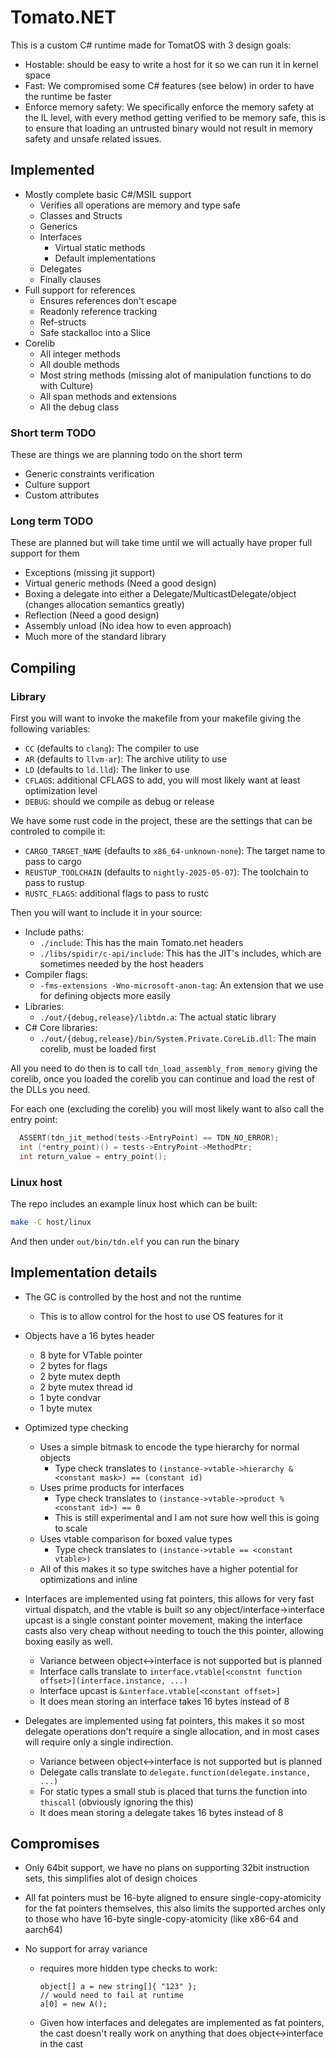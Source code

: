 # Tomato.NET

This is a custom C# runtime made for TomatOS with 3 design goals:
- Hostable: should be easy to write a host for it so we can run it in kernel space 
- Fast: We compromised some C# features (see below) in order to have the runtime be faster
- Enforce memory safety: We specifically enforce the memory safety at the IL level, with every method getting verified 
                         to be memory safe, this is to ensure that loading an untrusted binary would not result in
                         memory safety and unsafe related issues.

## Implemented

- Mostly complete basic C#/MSIL support
  - Verifies all operations are memory and type safe
  - Classes and Structs
  - Generics
  - Interfaces
    - Virtual static methods
    - Default implementations
  - Delegates
  - Finally clauses
- Full support for references
  - Ensures references don't escape
  - Readonly reference tracking
  - Ref-structs
  - Safe stackalloc into a Slice
- Corelib
  - All integer methods
  - All double methods
  - Most string methods (missing alot of manipulation functions to do with Culture)
  - All span methods and extensions
  - All the debug class

### Short term TODO

These are things we are planning todo on the short term
- Generic constraints verification
- Culture support
- Custom attributes

### Long term TODO

These are planned but will take time until we will actually have proper full support for them
- Exceptions (missing jit support)
- Virtual generic methods (Need a good design)
- Boxing a delegate into either a Delegate/MulticastDelegate/object (changes allocation semantics greatly)
- Reflection (Need a good design)
- Assembly unload (No idea how to even approach)
- Much more of the standard library

## Compiling

### Library

First you will want to invoke the makefile from your makefile giving the following variables:
- `CC` (defaults to `clang`): The compiler to use
- `AR` (defaults to `llvm-ar`): The archive utility to use
- `LD` (defaults to `ld.lld`): The linker to use
- `CFLAGS`: additional CFLAGS to add, you will most likely want at least optimization level
- `DEBUG`: should we compile as debug or release

We have some rust code in the project, these are the settings that can be controled to compile it:
- `CARGO_TARGET_NAME` (defaults to `x86_64-unknown-none`): The target name to pass to cargo
- `REUSTUP_TOOLCHAIN` (defaults to `nightly-2025-05-07`): The toolchain to pass to rustup
- `RUSTC_FLAGS`: additional flags to pass to rustc

Then you will want to include it in your source:
- Include paths:
  - `./include`: This has the main Tomato.net headers
  - `./libs/spidir/c-api/include`: This has the JIT's includes, which are sometimes needed by the host headers
- Compiler flags:
  - `-fms-extensions -Wno-microsoft-anon-tag`: An extension that we use for defining objects more easily
- Libraries:
  - `./out/{debug,release}/libtdn.a`: The actual static library
- C# Core libraries:
  - `./out/{debug,release}/bin/System.Private.CoreLib.dll`: The main corelib, must be loaded first

All you need to do then is to call `tdn_load_assembly_from_memory` giving the corelib, once you loaded the corelib 
you can continue and load the rest of the DLLs you need. 

For each one (excluding the corelib) you will most likely want to also call the entry point:
```c
  ASSERT(tdn_jit_method(tests->EntryPoint) == TDN_NO_ERROR);
  int (*entry_point)() = tests->EntryPoint->MethodPtr;
  int return_value = entry_point();
```

### Linux host

The repo includes an example linux host which can be built:
```bash
make -C host/linux
```

And then under `out/bin/tdn.elf` you can run the binary

## Implementation details

- The GC is controlled by the host and not the runtime
  - This is to allow control for the host to use OS features for it

- Objects have a 16 bytes header
  - 8 byte for VTable pointer
  - 2 bytes for flags
  - 2 byte mutex depth
  - 2 byte mutex thread id
  - 1 byte condvar
  - 1 byte mutex

- Optimized type checking
  - Uses a simple bitmask to encode the type hierarchy for normal objects 
    - Type check translates to `(instance->vtable->hierarchy & <constant mask>) == (constant id)`
  - Uses prime products for interfaces 
    - Type check translates to `(instance->vtable->product % <constant id>) == 0`
    - This is still experimental and I am not sure how well this is going to scale  
  - Uses vtable comparison for boxed value types
    - Type check translates to `(instance->vtable == <constant vtable>)`
  - All of this makes it so type switches have a higher potential for optimizations and inline 

- Interfaces are implemented using fat pointers, this allows for very fast virtual dispatch, and the vtable is 
  built so any object/interface->interface upcast is a single constant pointer movement, making the interface 
  casts also very cheap without needing to touch the this pointer, allowing boxing easily as well.
  - Variance between object<->interface is not supported but is planned
  - Interface calls translate to `interface.vtable[<constnt function offset>](interface.instance, ...)`
  - Interface upcast is `&interface.vtable[<constant offset>]`
  - It does mean storing an interface takes 16 bytes instead of 8

- Delegates are implemented using fat pointers, this makes it so most delegate operations don't require a single 
  allocation, and in most cases will require only a single indirection.
    - Variance between object<->interface is not supported but is planned
  - Delegate calls translate to `delegate.function(delegate.instance, ...)`
  - For static types a small stub is placed that turns the function into `thiscall` (obviously ignoring the this)
  - It does mean storing a delegate takes 16 bytes instead of 8

## Compromises

- Only 64bit support, we have no plans on supporting 32bit instruction sets, this simplifies alot of design choices

- All fat pointers must be 16-byte aligned to ensure single-copy-atomicity for the fat pointers themselves, this also
  limits the supported arches only to those who have 16-byte single-copy-atomicity (like x86-64 and aarch64)

- No support for array variance
    - requires more hidden type checks to work:
        ```
        object[] a = new string[]{ "123" };
        // would need to fail at runtime
        a[0] = new A();
        ```
    - Given how interfaces and delegates are implemented as fat pointers, the cast
      doesn't really work on anything that does object<->interface in the cast
